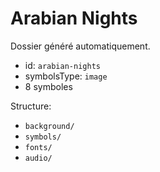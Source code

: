 # Arabian Nights

Dossier généré automatiquement.

- id: `arabian-nights`
- symbolsType: `image`
- 8 symboles

Structure:
- `background/`
- `symbols/`
- `fonts/`
- `audio/`

